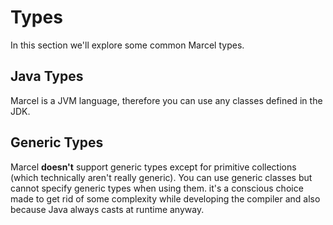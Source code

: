 # Types

In this section we'll explore some common Marcel types.

## Java Types

Marcel is a JVM language, therefore you can use any classes defined in the JDK.


## Generic Types

Marcel **doesn't** support generic types except for primitive collections (which technically aren't really generic). You can use generic classes but cannot specify generic types when using them.
it's a conscious choice made to get rid of some complexity while developing the compiler and also because Java always casts at runtime anyway.

